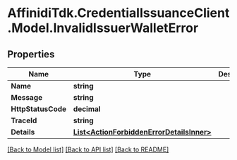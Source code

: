 # AffinidiTdk.CredentialIssuanceClient.Model.InvalidIssuerWalletError

## Properties

Name | Type | Description | Notes
------------ | ------------- | ------------- | -------------
**Name** | **string** |  | 
**Message** | **string** |  | 
**HttpStatusCode** | **decimal** |  | 
**TraceId** | **string** |  | 
**Details** | [**List&lt;ActionForbiddenErrorDetailsInner&gt;**](ActionForbiddenErrorDetailsInner.md) |  | [optional] 

[[Back to Model list]](../README.md#documentation-for-models) [[Back to API list]](../README.md#documentation-for-api-endpoints) [[Back to README]](../README.md)

